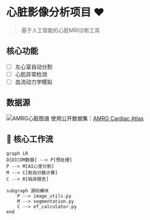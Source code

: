 # 心脏影像分析项目 ❤️
> 基于人工智能的心脏MRI诊断工具

## 核心功能
- [ ] 左心室自动分割
- [ ] 心肌异常检测
- [ ] 血流动力学模拟

## 数据源
![AMRG心脏图谱](https://med.upenn.edu/cbica/amrg-cardiac-atlas/logo.png)
使用公开数据集：[AMRG Cardiac Atlas](https://www.med.upenn.edu/cbica/amrg-cardiac-atlas/)


## 🔄 核心工作流
```mermaid
graph LR
D[DICOM数据] --> P[预处理]
P --> M[AI心室分割]
M --> C[射血分数计算]
C --> R[临床报告]

subgraph 源码模块
    P --> image_utils.py
    M --> segmentation.py
    C --> ef_calculator.py
end
```
